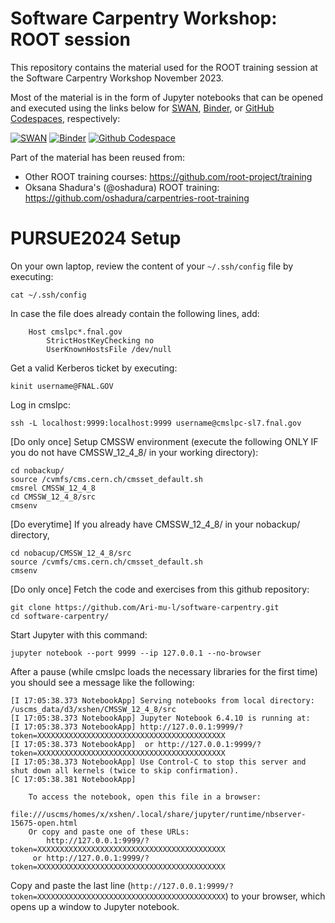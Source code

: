 # Software Carpentry Workshop: ROOT session

This repository contains the material used for the ROOT training session at the Software Carpentry Workshop November 2023.

Most of the material is in the form of Jupyter notebooks that can be opened and executed using the links below for [SWAN](https://swan.cern.ch), [Binder](https://mybinder.org), or [GitHub Codespaces](https://github.com/features/codespaces), respectively:

[![SWAN](https://swan.web.cern.ch/sites/swan.web.cern.ch/files/pictures/open_in_swan.svg)](https://cern.ch/swanserver/cgi-bin/go?projurl=https://github.com/root-project/software-carpentry.git)
[![Binder](https://mybinder.org/badge_logo.svg)](https://mybinder.org/v2/gh/root-project/software-carpentry/main)
[![Github Codespace](https://img.shields.io/badge/open-GH_Codespaces-blue?logo=github)](https://codespaces.new/root-project/software-carpentry?quickstart=1)

Part of the material has been reused from:
* Other ROOT training courses: https://github.com/root-project/training
* Oksana Shadura's (@oshadura) ROOT training: https://github.com/oshadura/carpentries-root-training

# PURSUE2024 Setup

On your own laptop, review the content of your `~/.ssh/config` file by executing:
```
cat ~/.ssh/config
```

In case the file does already contain the following lines, add:
```
    Host cmslpc*.fnal.gov
        StrictHostKeyChecking no
        UserKnownHostsFile /dev/null
```

Get a valid Kerberos ticket by executing:
```
kinit username@FNAL.GOV
```

Log in cmslpc:
```
ssh -L localhost:9999:localhost:9999 username@cmslpc-sl7.fnal.gov
```

\[Do only once] Setup CMSSW environment (execute the following ONLY IF you do not have CMSSW_12_4_8/ in your working directory):
```
cd nobackup/
source /cvmfs/cms.cern.ch/cmsset_default.sh
cmsrel CMSSW_12_4_8
cd CMSSW_12_4_8/src
cmsenv
```

\[Do everytime] If you already have CMSSW_12_4_8/ in your nobackup/ directory,
```
cd nobacup/CMSSW_12_4_8/src
source /cvmfs/cms.cern.ch/cmsset_default.sh
cmsenv
```

\[Do only once] Fetch the code and exercises from this github repository:
```
git clone https://github.com/Ari-mu-l/software-carpentry.git
cd software-carpentry/
```

Start Jupyter with this command:
```
jupyter notebook --port 9999 --ip 127.0.0.1 --no-browser
```

After a pause (while cmslpc loads the necessary libraries for the first time) you should see a message like the following:
```
[I 17:05:38.373 NotebookApp] Serving notebooks from local directory: /uscms_data/d3/xshen/CMSSW_12_4_8/src
[I 17:05:38.373 NotebookApp] Jupyter Notebook 6.4.10 is running at:
[I 17:05:38.373 NotebookApp] http://127.0.0.1:9999/?token=XXXXXXXXXXXXXXXXXXXXXXXXXXXXXXXXXXXXXXXXXX
[I 17:05:38.373 NotebookApp]  or http://127.0.0.1:9999/?token=XXXXXXXXXXXXXXXXXXXXXXXXXXXXXXXXXXXXXXXXXX
[I 17:05:38.373 NotebookApp] Use Control-C to stop this server and shut down all kernels (twice to skip confirmation).
[C 17:05:38.381 NotebookApp] 
    
    To access the notebook, open this file in a browser:
        file:///uscms/homes/x/xshen/.local/share/jupyter/runtime/nbserver-15675-open.html
    Or copy and paste one of these URLs:
        http://127.0.0.1:9999/?token=XXXXXXXXXXXXXXXXXXXXXXXXXXXXXXXXXXXXXXXXXX
     or http://127.0.0.1:9999/?token=XXXXXXXXXXXXXXXXXXXXXXXXXXXXXXXXXXXXXXXXXX
```

Copy and paste the last line (`http://127.0.0.1:9999/?token=XXXXXXXXXXXXXXXXXXXXXXXXXXXXXXXXXXXXXXXXXX`) to your browser, which opens up a window to Jupyter notebook.
